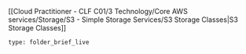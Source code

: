 [[Cloud Practitioner - CLF C01/3 Technology/Core AWS services/Storage/S3 - Simple Storage Services/S3 Storage Classes|S3 Storage Classes]] 
```ccard
type: folder_brief_live
```
 

